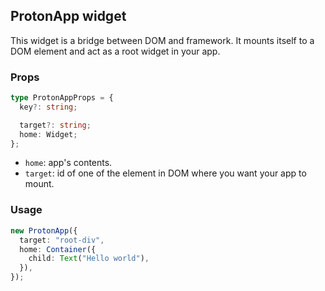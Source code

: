 ## ProtonApp widget

This widget is a bridge between DOM and framework. It mounts itself to a DOM element and act as a root widget in your app.

### Props

```typescript
type ProtonAppProps = {
  key?: string;

  target?: string;
  home: Widget;
};
```

- `home`: app's contents.
- `target`: id of one of the element in DOM where you want your app to mount.

### Usage

```typescript
new ProtonApp({
  target: "root-div",
  home: Container({
    child: Text("Hello world"),
  }),
});
```
